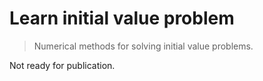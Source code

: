 # Learn initial value problem

> Numerical methods for solving initial value problems.

Not ready for publication.
